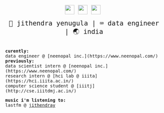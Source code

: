 <p align='center'> 
  <a href="https://twitter.com/doomedripper" target="_blank"><img height="30" src="https://raw.githubusercontent.com/trinwin/trinwin/master/icons/twitter.png?raw=true"></a>&nbsp;&nbsp;
  <a href="https://www.linkedin.com/in/jithendrabsy/" target="_blank"><img height="30" src="https://raw.githubusercontent.com/trinwin/trinwin/master/icons/linkedin.png?raw=true"></a>&nbsp;&nbsp;
  <a href="https://open.spotify.com/user/bx1j9iim2qv6chih9x8lpiwd8" target="_blank"><img height="30" src="https://raw.githubusercontent.com/trinwin/trinwin/master/icons/spotify.png?raw=true"></a>&nbsp;&nbsp;

<div align="center">
<samp style="font-size:150%;"> 👀 jithendra yenugula | ⌨️ data engineer | 🌏 india </samp> 
</div>
<br></br>
<samp>
  <b>curently:</b>
  <br>
  data engineer @ [neenopal inc.](https://www.neenopal.com/)
  <br>
  <b>previously:</b>
  <br>
  data scientist intern @ [neenopal inc.](https://www.neenopal.com/)
  <br>
  research intern @ [hci lab @ iiita](https://hci.iiita.ac.in/)
  <br>
  computer science student @ [iiitj](http://cse.iiitdmj.ac.in/)



<b>music i'm listening to:</b>
<br>
lastfm @ [jithendray](https://www.last.fm/user/Jithendray)
<br>
</samp>
